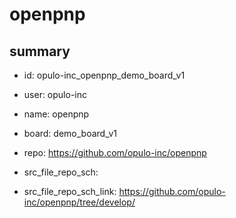 # openpnp
 
## summary 
* id: opulo-inc_openpnp_demo_board_v1
* user: opulo-inc
* name: openpnp
* board: demo_board_v1
* repo: https://github.com/opulo-inc/openpnp



* src_file_repo_sch: 
* src_file_repo_sch_link: https://github.com/opulo-inc/openpnp/tree/develop/







